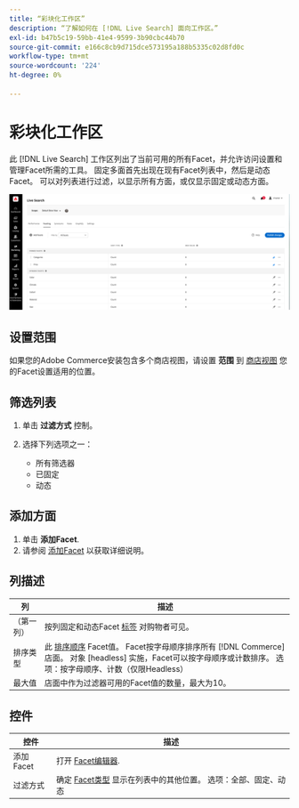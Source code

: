 ```yaml
---
title: “彩块化工作区”
description: “了解如何在 [!DNL Live Search] 面向工作区。”
exl-id: b47b5c19-59bb-41e4-9599-3b90cbc44b70
source-git-commit: e166c8cb9d715dce573195a188b5335c02d8fd0c
workflow-type: tm+mt
source-wordcount: '224'
ht-degree: 0%

---
```


# 彩块化工作区

此 [!DNL Live Search] 工作区列出了当前可用的所有Facet，并允许访问设置和管理Facet所需的工具。 固定多面首先出现在现有Facet列表中，然后是动态Facet。 可以对列表进行过滤，以显示所有方面，或仅显示固定或动态方面。

![彩块化工作区](assets/faceting-workspace.png)

## 设置范围

如果您的Adobe Commerce安装包含多个商店视图，请设置 **范围** 到 [商店视图](https://experienceleague.adobe.com/docs/commerce-admin/start/setup/websites-stores-views.html#scope-settings) 您的Facet设置适用的位置。

## 筛选列表

1. 单击 **过滤方式** 控制。
1. 选择下列选项之一：

   * 所有筛选器
   * 已固定
   * 动态

## 添加方面

1. 单击 **添加Facet**.
1. 请参阅 [添加Facet](facets-add.md) 以获取详细说明。

## 列描述

| 列 | 描述 |
|--- |--- |
| （第一列） | 按列固定和动态Facet [标签](facets-type.md) 对购物者可见。 |
| 排序类型 | 此 [排序顺序](facets-type.md) Facet值。 Facet按字母顺序排序所有 [!DNL Commerce] 店面。 对象 [headless] 实施，Facet可以按字母顺序或计数排序。 选项：按字母顺序、计数（仅限Headless） |
| 最大值 | 店面中作为过滤器可用的Facet值的数量，最大为10。 |

## 控件

| 控件 | 描述 |
|--- |--- |
| 添加Facet | 打开 [Facet编辑器](facets-add.md). |
| 过滤方式 | 确定 [Facet类型](facets-type.md) 显示在列表中的其他位置。 选项：全部、固定、动态 |
